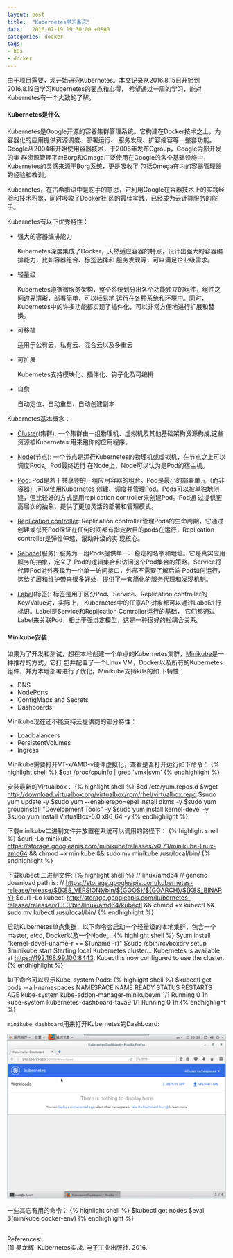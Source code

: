```yaml
---
layout: post
title:  "Kubernetes学习备忘"
date:   2016-07-19 19:30:00 +0800
categories: docker
tags:
- k8s
- docker
---
```


由于项目需要，现开始研究Kubernetes。本文记录从2016.8.15日开始到2016.8.19日学习Kubernetes的要点和心得，
希望通过一周的学习，能对Kubernetes有一个大致的了解。

<h4>Kubernetes是什么</h4>

Kubernetes是Google开源的容器集群管理系统。它构建在Docker技术之上，为容器化的应用提供资源调度、部署运行、
服务发现、扩容缩容等一整套功能。Google从2004年开始使用容器技术，于2006年发布Cgroup，Google内部开发的集
群资源管理平台Borg和Omega广泛使用在Google的各个基础设施中，Kubernetes的灵感来源于Borg系统，更是吸收了
包括Omega在内的容器管理器的经验和教训。

Kubernetes，在古希腊语中是舵手的意思，它利用Google在容器技术上的实践经验和技术积累，同时吸收了Docker社
区的最佳实践，已经成为云计算服务的舵手。

Kubernetes有以下优秀特性：

* 强大的容器编排能力

  Kubernetes深度集成了Docker，天然适应容器的特点，设计出强大的容器编排能力，比如容器组合、标签选择和
  服务发现等，可以满足企业级需求。
* 轻量级

  Kubernetes遵循微服务架构，整个系统划分出各个功能独立的组件，组件之间边界清晰，部署简单，可以轻易地
  运行在各种系统和环境中。同时，Kubernetes中的许多功能都实现了插件化，可以非常方便地进行扩展和替换。
* 可移植

  适用于公有云、私有云、混合云以及多重云
* 可扩展

  Kubernetes支持模块化、插件化、钩子化及可编排
* 自愈

  自动定位、自动重启、自动创建副本

Kubernetes基本概念：

* [Cluster][cluster](集群): 一个集群由一组物理机、虚拟机及其他基础架构资源构成,这些资源被Kubernetes
用来跑你的应用程序。

* [Node][node](节点): 一个节点是运行Kubernetes的物理机或虚拟机，在节点之上可以调度Pods。Pod最终运行
在Node上，Node可以认为是Pod的宿主机。

* [Pod][pod]: Pod是若干共享卷的一组应用容器的组合。Pod是最小的部署单元（而非容器）,可以使用Kubernetes
创建、调度并管理Pod。Pods可以被单独地创建，但比较好的方式是用replication controller来创建Pod。Pod通
过提供更高层次的抽象，提供了更加灵活的部署和管理模式。

* [Replication controller][replication controller]: Replication controller管理Pods的生命周期，它通过
创建或杀死Pod保证在任何时间都有指定数目的pods在运行，Replication controller是弹性伸缩、滚动升级的实
现核心。

* [Service][service](服务): 服务为一组Pods提供单一、稳定的名字和地址。它是真实应用服务的抽象，定义了
Pod的逻辑集合和访问这个Pod集合的策略。Service将代理Pod对外表现为一个单一访问接口，外部不需要了解后端
Pod如何运行，这给扩展和维护带来很多好处，提供了一套简化的服务代理和发现机制。

* [Label][label](标签): 标签是用于区分Pod、Service、Replication controller的Key/Value对，实际上，
Kubernetes中的任意API对象都可以通过Label进行标识。Label是Service和Replication Controller运行的基础，
它们都通过Label来关联Pod，相比于强绑定模型，这是一种很好的松耦合关系。

<h4>Minikube安装</h4>

如果为了开发和测试，想在本地创建一个单点的Kubernetes集群，[Minikube][minikube]是一种推荐的方式，它打
包并配置了一个Linux VM，Docker以及所有的Kubernetes组件，并为本地部署进行了优化。Minikube支持k8s的如
下特性：

* DNS
* NodePorts
* ConfigMaps and Secrets
* Dashboards

Minikube现在还不能支持云提供商的部分特性：

* Loadbalancers
* PersistentVolumes
* Ingress

Minikube需要打开VT-x/AMD-v硬件虚拟化，查看是否打开运行如下命令：
{% highlight shell %}
$cat /proc/cpuinfo | grep 'vmx\|svm'
{% endhighlight %}

安装最新的Virtualbox：
{% highlight shell %}
$cd /etc/yum.repos.d
$wget http://download.virtualbox.org/virtualbox/rpm/rhel/virtualbox.repo
$sudo yum update -y
$sudo yum --enablerepo=epel install dkms -y
$sudo yum groupinstall "Development Tools" -y
$sudo yum install kernel-devel -y
$sudo yum install VirtualBox-5.0.x86_64 -y
{% endhighlight %}

下载minikube二进制文件并放置在系统可以调用的路径下：
{% highlight shell %}
$curl -Lo minikube https://storage.googleapis.com/minikube/releases/v0.7.1/minikube-linux-amd64 && chmod +x minikube && sudo mv minikube /usr/local/bin/
{% endhighlight %}

下载kubectl二进制文件:
{% highlight shell %}
// linux/amd64
// generic download path is:
// https://storage.googleapis.com/kubernetes-release/release/${K8S_VERSION}/bin/${GOOS}/${GOARCH}/${K8S_BINARY}
$curl -Lo kubectl http://storage.googleapis.com/kubernetes-release/release/v1.3.0/bin/linux/amd64/kubectl && chmod +x kubectl && sudo mv kubectl /usr/local/bin/
{% endhighlight %}

启动Kubernetes单点集群，以下命令会启动一个轻量级的本地集群，包含一个master, etcd, Docker以及一个Node。
{% highlight shell %}
$yum install "kernel-devel-uname-r == $(uname -r)"
$sudo /sbin/rcvboxdrv setup
$minikube start
Starting local Kubernetes cluster...
Kubernetes is available at https://192.168.99.100:8443.
Kubectl is now configured to use the cluster.
{% endhighlight %}

如下命令可以显示Kube-system Pods:
{% highlight shell %}
$kubectl get pods --all-namespaces
NAMESPACE     NAME                            READY     STATUS    RESTARTS   AGE
kube-system   kube-addon-manager-minikubevm   1/1       Running   0          1h
kube-system   kubernetes-dashboard-tava9      1/1       Running   0          1h
{% endhighlight %}

`minikube dashboard`用来打开Kubernetes的Dashboard:

![minikube dashboard](/assets/201608/minikube_dashboard.png)

一些其它有用的命令：
{% highlight shell %}
$kubectl get nodes
$eval $(minikube docker-env)
{% endhighlight %}


<br>
<span class="post-meta">
References:
</span>
<br>
<span class="post-meta">
[1] 吴龙辉. Kubernetes实战. 电子工业出版社. 2016.
</span>

[cluster]: http://kubernetes.io/docs/admin/
[node]: http://kubernetes.io/docs/admin/node/
[pod]: http://kubernetes.io/docs/user-guide/pods/
[replication controller]: http://kubernetes.io/docs/user-guide/replication-controller/
[service]: http://kubernetes.io/docs/user-guide/services/
[label]: http://kubernetes.io/docs/user-guide/labels/
[minikube]: http://kubernetes.io/docs/getting-started-guides/minikube/
